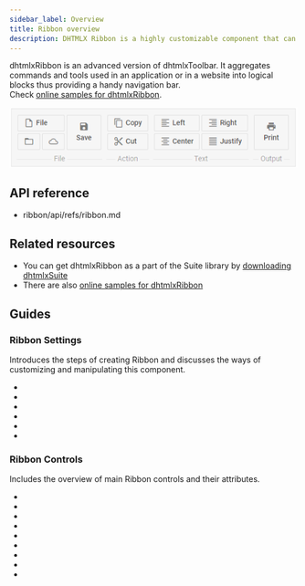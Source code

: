 ```yaml
---
sidebar_label: Overview
title: Ribbon overview
description: DHTMLX Ribbon is a highly customizable component that can be used for creating a handy navigation bar by grouping diversity of controls into logical blocks. 
---          
```


dhtmlxRibbon is an advanced version of dhtmlxToolbar. It aggregates commands and tools used in an application or in a website into logical blocks thus providing a handy navigation bar.<br/>
Check [online samples for dhtmlxRibbon](https://docs.dhtmlx.com/suite/samples/ribbon/).

![](../assets/ribbon/ribbon_front.png)

## API reference

- ribbon/api/refs/ribbon.md

## Related resources

- You can get dhtmlxRibbon as a part of the Suite library by [downloading dhtmlxSuite](https://dhtmlx.com/docs/products/dhtmlxSuite/download.shtml)          
- There are also [online samples for dhtmlxRibbon](https://docs.dhtmlx.com/suite/samples/ribbon/)  

## Guides

### Ribbon Settings

Introduces the steps of creating Ribbon and discusses the ways of customizing and manipulating this component.

- [](ribbon/how_to_start.md)
- [](ribbon/controls.md)
- [](ribbon/loading_json.md) 
- [](ribbon/operating_ribbon.md)                
- [](ribbon/fa_icons.md)
- [](ribbon/handling_events.md)

### Ribbon Controls

Includes the overview of main Ribbon controls and their attributes.

- [](ribbon/block.md)
- [](ribbon/button.md)
- [](ribbon/customhtmlbutton.md)               
- [](ribbon/image_button.md)               
- [](ribbon/input.md)
- [](ribbon/selectbutton.md)
- [](ribbon/separator.md)
- [](ribbon/spacer.md)
- [](ribbon/title.md)
